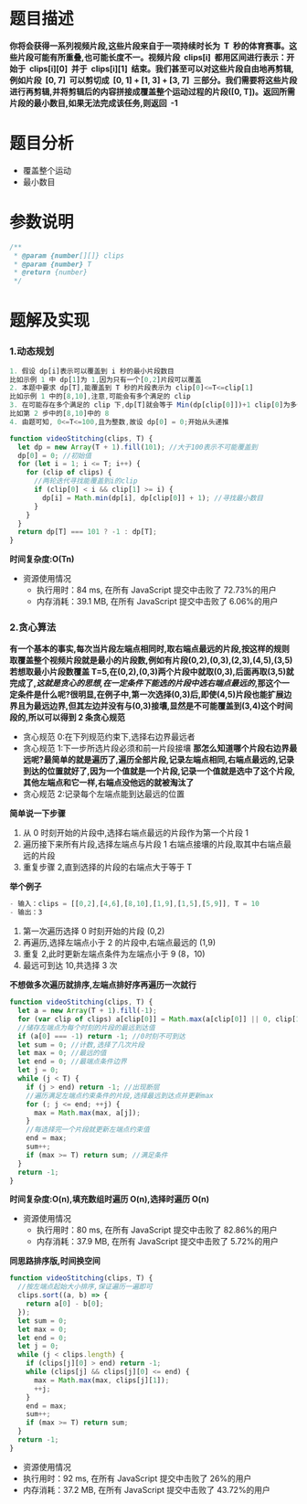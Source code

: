 # 题目描述

**你将会获得一系列视频片段,这些片段来自于一项持续时长为  T  秒的体育赛事。这些片段可能有所重叠,也可能长度不一。视频片段  clips[i]  都用区间进行表示：开始于  clips[i][0]  并于  clips[i][1]  结束。我们甚至可以对这些片段自由地再剪辑,例如片段  [0, 7]  可以剪切成  [0, 1] + [1, 3] + [3, 7]  三部分。我们需要将这些片段进行再剪辑,并将剪辑后的内容拼接成覆盖整个运动过程的片段([0, T])。返回所需片段的最小数目,如果无法完成该任务,则返回  -1**

# 题目分析

- 覆盖整个运动
- 最小数目

# 参数说明

```js
/**
 * @param {number[][]} clips
 * @param {number} T
 * @return {number}
 */
```

# 题解及实现

### 1.动态规划

```js
1. 假设 dp[i]表示可以覆盖到 i 秒的最小片段数目
比如示例 1 中 dp[1]为 1,因为只有一个[0,2]片段可以覆盖
2. 本题中要求 dp[T],能覆盖到 T 秒的片段表示为 clip[0]<=T<=clip[1]
比如示例 1 中的[8,10],注意,可能会有多个满足的 clip
3. 在可能存在多个满足的 clip 下,dp[T]就会等于 Min(dp[clip[0]])+1 clip[0]为多个满足覆盖 T 的 clip 的左端点,
比如第 2 步中的[8,10]中的 8
4. 由题可知, 0<=T<=100,且为整数,故设 dp[0] = 0;开始从头递推
```

```js
function videoStitching(clips, T) {
  let dp = new Array(T + 1).fill(101); //大于100表示不可能覆盖到
  dp[0] = 0; //初始值
  for (let i = 1; i <= T; i++) {
    for (clip of clips) {
      //两轮迭代寻找能覆盖到i的clip
      if (clip[0] < i && clip[1] >= i) {
        dp[i] = Math.min(dp[i], dp[clip[0]] + 1); //寻找最小数目
      }
    }
  }
  return dp[T] === 101 ? -1 : dp[T];
}
```

**时间复杂度:O(Tn)**

- 资源使用情况
  - 执行用时：84 ms, 在所有 JavaScript 提交中击败了 72.73%的用户
  - 内存消耗：39.1 MB, 在所有 JavaScript 提交中击败了 6.06%的用户

### 2.贪心算法

**有一个基本的事实,每次当片段左端点相同时,取右端点最远的片段,按这样的规则取覆盖整个视频片段就是最小的片段数,例如有片段(0,2),(0,3),(2,3),(4,5),(3,5)若想取最小片段数覆盖 T=5,在(0,2),(0,3)两个片段中就取(0,3),后面再取(3,5)就完成了,_这就是贪心的思想,在一定条件下能选的片段中选右端点最远的_,那这个一定条件是什么呢?很明显,在例子中,第一次选择(0,3)后,即使(4,5)片段也能扩展边界且为最远边界,但其左边并没有与(0,3)接壤,显然是不可能覆盖到(3,4)这个时间段的,所以可以得到 2 条贪心规范**

- 贪心规范 0:在下列规范约束下,选择右边界最远者
- 贪心规范 1:下一步所选片段必须和前一片段接壤
  **那怎么知道哪个片段右边界最远呢?最简单的就是遍历了,遍历全部片段,记录左端点相同,右端点最远的,记录到达的位置就好了,因为一个值就是一个片段,记录一个值就是选中了这个片段,其他左端点和它一样,右端点没他远的就被淘汰了**
- 贪心规范 2:记录每个左端点能到达最远的位置

**简单说一下步骤**

1. 从 0 时刻开始的片段中,选择右端点最远的片段作为第一个片段 1
2. 遍历接下来所有片段,选择左端点与片段 1 右端点接壤的片段,取其中右端点最远的片段
3. 重复步骤 2,直到选择的片段的右端点大于等于 T

**举个例子**

```js
- 输入：clips = [[0,2],[4,6],[8,10],[1,9],[1,5],[5,9]], T = 10
- 输出：3
```

1. 第一次遍历选择 0 时刻开始的片段 (0,2)
2. 再遍历,选择左端点小于 2 的片段中,右端点最远的 (1,9)
3. 重复 2,此时更新左端点条件为左端点小于 9 (8，10)
4. 最远可到达 10,共选择 3 次

**不想做多次遍历就排序,左端点排好序再遍历一次就行**

```js
function videoStitching(clips, T) {
  let a = new Array(T + 1).fill(-1);
  for (var clip of clips) a[clip[0]] = Math.max(a[clip[0]] || 0, clip[1]);
  //储存左端点为每个时刻的片段的最远到达值
  if (a[0] === -1) return -1; //0时刻不可到达
  let sum = 0; //计数,选择了几次片段
  let max = 0; //最远的值
  let end = 0; //最端点条件边界
  let j = 0;
  while (j < T) {
    if (j > end) return -1; //出现断层
    //遍历满足左端点约束条件的片段,选择最远到达点并更新max
    for (; j <= end; ++j) {
      max = Math.max(max, a[j]);
    }
    //每选择完一个片段就更新左端点约束值
    end = max;
    sum++;
    if (max >= T) return sum; //满足条件
  }
  return -1;
}
```

**时间复杂度:O(n),填充数组时遍历 O(n),选择时遍历 O(n)**

- 资源使用情况
  - 执行用时：80 ms, 在所有 JavaScript 提交中击败了 82.86%的用户
  - 内存消耗：37.9 MB, 在所有 JavaScript 提交中击败了 5.72%的用户

**同思路排序版,时间换空间**

```js
function videoStitching(clips, T) {
  //按左端点起始大小排序,保证遍历一遍即可
  clips.sort((a, b) => {
    return a[0] - b[0];
  });
  let sum = 0;
  let max = 0;
  let end = 0;
  let j = 0;
  while (j < clips.length) {
    if (clips[j][0] > end) return -1;
    while (clips[j] && clips[j][0] <= end) {
      max = Math.max(max, clips[j][1]);
      ++j;
    }
    end = max;
    sum++;
    if (max >= T) return sum;
  }
  return -1;
}
```
- 资源使用情况
 - 执行用时：92 ms, 在所有 JavaScript 提交中击败了 26%的用户
  - 内存消耗：37.2 MB, 在所有 JavaScript 提交中击败了 43.72%的用户